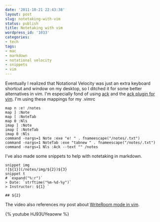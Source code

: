 ```yaml
---
date: '2011-10-21 22:43:38'
layout: post
slug: notetaking-with-vim
status: publish
title: Notetaking with vim
wordpress_id: '1033'
categories:
- tech
tags:
- mac
- markdown
- notational velocity
- snippets
- vim
---
```


Eventually I realized that Notational Velocity was just an extra keyboard shortcut and window on my desktop, so I ditched it for some better alternatives in vim. I'm especially fond of using [ack](http://betterthangrep.com/) and the [ack plugin for vim](https://github.com/mileszs/ack.vim). I'm using these mappings for my .vimrc

```
map n :e! /notes
map ] :Note
map [ :NoteTab
map 0 :Nls
imap ] :Note
imap [ :NoteTab
imap 0 :Nls
command -nargs=1 Note :exe "e! " . fnameescape("/notes/.txt")
command -nargs=1 NoteTab :exe "tabnew " . fnameescape("/notes/.txt")
command -nargs=1 Nls :Ack --text "" /notes
```

I've also made some snippets to help with notetaking in markdown.

```
snippet img
![${1}](/notes/img/${2})${3}
snippet t
# `expand("%:r")`
> Date: `strftime("%m-%d-%y")`
> Instructor: ${1} `

## ${2}
```

The video also references my post about [WriteRoom mode in vim](http://connermcd.com/blog/2011/10/12/using-vim-in-place-of-writeroom/).

{% youtube HJ93UYeaoww %}
